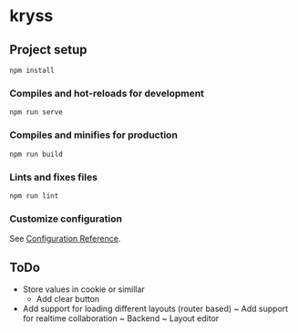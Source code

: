 # kryss

## Project setup
```
npm install
```

### Compiles and hot-reloads for development
```
npm run serve
```

### Compiles and minifies for production
```
npm run build
```

### Lints and fixes files
```
npm run lint
```

### Customize configuration
See [Configuration Reference](https://cli.vuejs.org/config/).


## ToDo
- Store values in cookie or simillar
  - Add clear button
- Add support for loading different layouts (router based)
~ Add support for realtime collaboration
  ~ Backend
~ Layout editor
